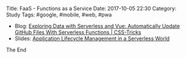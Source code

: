 Title: FaaS - Functions as a Service
Date: 2017-10-05 22:30
Category: Study
Tags: #google, #mobile, #web, #pwa

* Blog: [Exploring Data with Serverless and Vue: Automatically Update GitHub Files With Serverless Functions | CSS-Tricks](https://css-tricks.com/exploring-data-with-serverless-and-vue-part-i/)
* Slides: [Application Lifecycle Management in a Serverless World](https://www.slideshare.net/AmazonWebServices/application-lifecycle-management-in-a-serverless-world)

The End